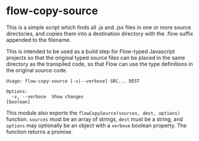 # flow-copy-source

This is a simple script which finds all .js and .jsx files in one or more
source directories, and copies them into a destination directory with the
.flow suffix appended to the filename.

This is intended to be used as a build step for Flow-typed Javascript projects
so that the original typed source files can be placed in the same directory as
the transpiled code, so that Flow can use the type definitions in the original
source code.

```
Usage: flow-copy-source [-v|--verbose] SRC... DEST

Options:
  -v, --verbose  Show changes                                          [boolean]
```

This module also exports the `flowCopySource(sources, dest, options)` function.
`sources` must be an array of strings, `dest` must be a string, and `options`
may optionally be an object with a `verbose` boolean property. The function
returns a promise.
